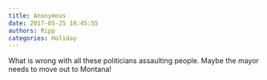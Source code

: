 ```yaml
---
title: Anonymous
date: 2017-05-25 18:45:55
authors: Ripp
categories: Holiday
---
```


 What is wrong with all these politicians assaulting people. Maybe the mayor needs to move out to Montana!